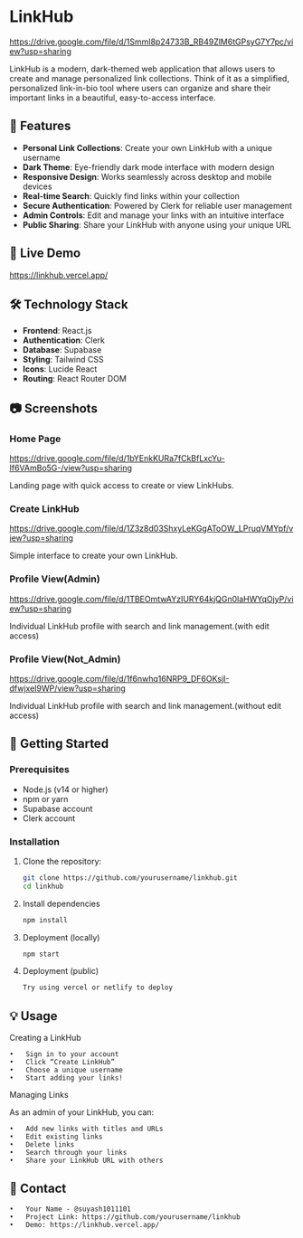 # LinkHub
	
https://drive.google.com/file/d/1SmmI8p24733B_RB49ZlM6tGPsyG7Y7pc/view?usp=sharing

LinkHub is a modern, dark-themed web application that allows users to create and manage personalized link collections. Think of it as a simplified, personalized link-in-bio tool where users can organize and share their important links in a beautiful, easy-to-access interface.

## 🌟 Features

- **Personal Link Collections**: Create your own LinkHub with a unique username
- **Dark Theme**: Eye-friendly dark mode interface with modern design
- **Responsive Design**: Works seamlessly across desktop and mobile devices
- **Real-time Search**: Quickly find links within your collection
- **Secure Authentication**: Powered by Clerk for reliable user management
- **Admin Controls**: Edit and manage your links with an intuitive interface
- **Public Sharing**: Share your LinkHub with anyone using your unique URL

## 🚀 Live Demo

https://linkhub.vercel.app/ 

## 🛠️ Technology Stack

- **Frontend**: React.js
- **Authentication**: Clerk
- **Database**: Supabase
- **Styling**: Tailwind CSS
- **Icons**: Lucide React
- **Routing**: React Router DOM

## 📷 Screenshots

### Home Page

https://drive.google.com/file/d/1bYEnkKURa7fCkBfLxcYu-If6VAmBo5G-/view?usp=sharing

Landing page with quick access to create or view LinkHubs.

### Create LinkHub

https://drive.google.com/file/d/1Z3z8d03ShxyLeKGgAToOW_LPruqVMYpf/view?usp=sharing

Simple interface to create your own LinkHub.

### Profile View(Admin)

https://drive.google.com/file/d/1TBEOmtwAYzIURY64kjQGn0laHWYqOjyP/view?usp=sharing

Individual LinkHub profile with search and link management.(with edit access)

### Profile View(Not_Admin)

https://drive.google.com/file/d/1f6nwhq16NRP9_DF6OKsjI-dfwjxeI9WP/view?usp=sharing

Individual LinkHub profile with search and link management.(without edit access)



## 🚀 Getting Started

### Prerequisites

- Node.js (v14 or higher)
- npm or yarn
- Supabase account
- Clerk account

### Installation

1. Clone the repository:

   ```bash
   git clone https://github.com/yourusername/linkhub.git
   cd linkhub
2. Install dependencies
   ```bash   
   npm install

3. Deployment (locally)
    ```bash
    npm start
4. Deployment (public)
   ```bash
   Try using vercel or netlify to deploy

## 💡 Usage

Creating a LinkHub

	•	Sign in to your account
	•	Click “Create LinkHub”
	•	Choose a unique username
	•	Start adding your links!

Managing Links

As an admin of your LinkHub, you can:

	•	Add new links with titles and URLs
	•	Edit existing links
	•	Delete links
	•	Search through your links
	•	Share your LinkHub URL with others

## 📧 Contact
  	•	Your Name - @suyash1011101
	•	Project Link: https://github.com/yourusername/linkhub
	•	Demo: https://linkhub.vercel.app/
